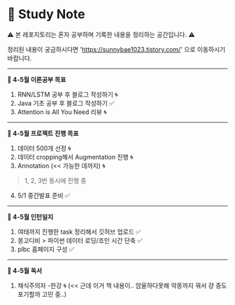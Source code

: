 # 📝 Study Note

⚠️ 본 레포지토리는 혼자 공부하며 기록한 내용을 정리하는 공간입니다. ⚠️

정리된 내용이 궁금하시다면 'https://sunnybae1023.tistory.com/' 으로 이동하시기 바랍니다.

---
**📍 4-5월 이론공부 목표**

1. RNN/LSTM 공부 후 블로그 작성하기  🌀
2. Java 기초 공부 후 블로그 작성하기 ✅
3. Attention is All You Need 리뷰 🌀

---
**📍 4-5월 프로젝트 진행 목표**

1. 데이터 500개 선정 🌀
2. 데이터 cropping해서 Augmentation 진행 🌀
3. Annotation (<< 가능한 데까지) 🌀
  > 1, 2, 3번 동시에 진행 중
4. 5/1 중간발표 준비 ✅

---
**📍 4-5월 인턴일지**

1. 여태까지 진행한 task 정리해서 깃허브 업로드 ✅
2. 몽고디비 > 파이썬 데이터 로딩/조인 시간 단축 ✅
3. plbc 홈페이지 구성 ✅

---
**📍 4-5월 독서**

1. 채식주의자 -한강 🌀
  (<< 근데 이거 책 내용이.. 암울하다못해 악몽까지 꿔서 걍 중도 포기할까 고민 중..)
